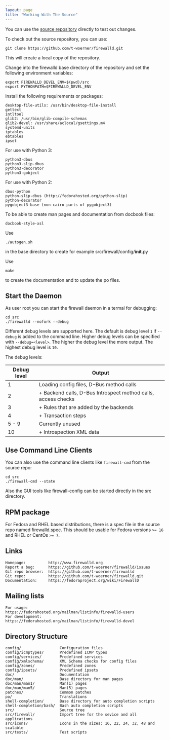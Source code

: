 ```yaml
---
layout: page
title: "Working With The Source"
---
```


You can use the [source repository](https://github.com/t-woerner/firewalld) directly to test out changes.

To check out the source repository, you can use:

    git clone https://github.com/t-woerner/firewalld.git

This will create a local copy of the repository.

Change into the firewalld base directory of the repository and set the following environment variables:

    export FIREWALLD_DEVEL_ENV=$(pwd)/src
    export PYTHONPATH=$FIREWALLD_DEVEL_ENV

Install the following requirements or packages:

    desktop-file-utils: /usr/bin/desktop-file-install
    gettext
    intltool
    glib2: /usr/bin/glib-compile-schemas
    glib2-devel: /usr/share/aclocal/gsettings.m4
    systemd-units
    iptables
    ebtables
    ipset

For use with Python 3:

    python3-dbus
    python3-slip-dbus
    python3-decorator
    python3-gobject

For use with Python 2:

    dbus-python
    python-slip-dbus (http://fedorahosted.org/python-slip)
    python-decorator
    pygobject3-base (non-cairo parts of pygobject3)

To be able to create man pages and documentation from docbook files:

    docbook-style-xsl


Use

    ./autogen.sh

in the base directory to create for example src/firewall/config/__init__.py

Use

    make

to create the documentation and to update the po files.

## Start the Daemon

As user root you can start the firewall daemon in a termal for debugging:

    cd src
    ./firewalld --nofork --debug

Different debug levels are supported here. The default is debug level `1` if `--debug` is added to the command line. Higher debug levels can be specified with `--debug=<level>`. The higher the debug level the more output. The highest debug level is `10`.

The debug levels:

| Debug level | Output      |
| ----------- | ----------- |
|           1 | Loading config files, D-Bus method calls |
|           2 | + Backend calls, D-Bus Introspect method calls, access checks |
|           3 | + Rules that are added by the backends |
|           4 | + Transaction steps |
|       5 - 9 | Currently unused
|          10 | + Introspection XML data |

## Use Command Line Clients

You can also use the command line clients like `firewall-cmd` from the source repo:

    cd src
    ./firewall-cmd --state

Also the GUI tools like firewall-config can be started directly in the src directory.


## RPM package

For Fedora and RHEL based distributions, there is a spec file in the source repo named firewalld.spec. This should be usable for Fedora versions `>= 16` and RHEL or CentOs `>= 7`.


## Links

    Homepage:          http://www.firewalld.org
    Report a bug:      https://github.com/t-woerner/firewalld/issues
    Git repo browser:  https://github.com/t-woerner/firewalld
    Git repo:          https://github.com/t-woerner/firewalld.git
    Documentation:     https://fedoraproject.org/wiki/FirewallD


## Mailing lists

    For usage:         https://fedorahosted.org/mailman/listinfo/firewalld-users
    For development:   https://fedorahosted.org/mailman/listinfo/firewalld-devel


## Directory Structure

    config/                 Configuration files
    config/icmptypes/       Predefined ICMP types
    config/services/        Predefined services
    config/xmlschema/       XML Schema checks for config files
    config/zones/           Predefined zones
    config/ipsets/          Predefined ipsets
    doc/                    Documentation
    doc/man/                Base directory for man pages
    doc/man/man1/           Man(1) pages
    doc/man/man5/           Man(5) pages
    patches/                Common patches
    po/                     Translations
    shell-completion/       Base directory for auto completion scripts
    shell-completion/bash/  Bash auto completion scripts
    src/                    Source tree
    src/firewall/           Import tree for the sevice and all applications
    src/icons/              Icons in the sizes: 16, 22, 24, 32, 48 and scalable
    src/tests/              Test scripts
